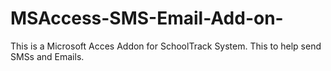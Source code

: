# MSAccess-SMS-Email-Add-on-
This is a Microsoft Acces Addon for SchoolTrack System. This to help send SMSs and Emails.
